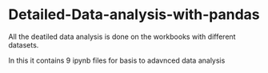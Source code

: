 # Detailed-Data-analysis-with-pandas

All the deatiled data analysis is done on the workbooks with different datasets.

In this it contains 9 ipynb files for basis to adavnced  data analysis
